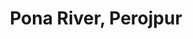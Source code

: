 ---
title: "Pona River, Perojpur"
title_bn: "পোনা নদী, পিরোজপুর"
description: "This river joined with Kotcha river at Vandaria Upazilla. This river contain various water of Khal and Beel that come from Bhandaria, Kathalia, Rajpur, and Mothbaria areas. Length of this river is 15 km."
---